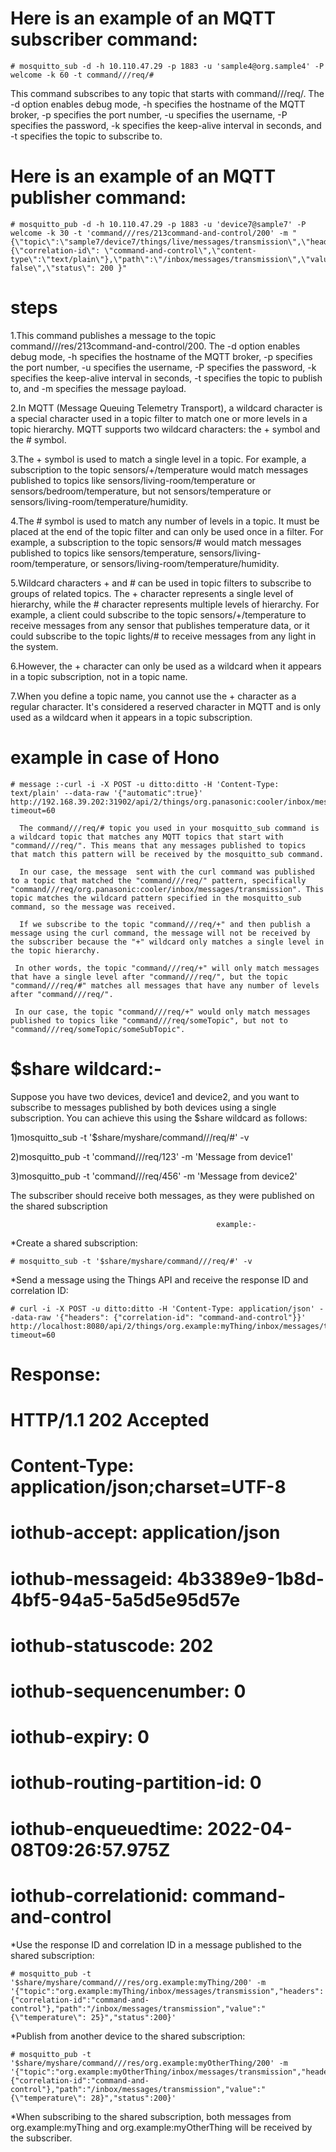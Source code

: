 # Here is an example of an MQTT subscriber command:


    # mosquitto_sub -d -h 10.110.47.29 -p 1883 -u 'sample4@org.sample4' -P welcome -k 60 -t command///req/#

This command subscribes to any topic that starts with command///req/. The -d option enables debug mode, -h specifies the hostname of the MQTT broker, -p specifies the port number, -u specifies the username, -P specifies the password, -k specifies the keep-alive interval in seconds, and -t specifies the topic to subscribe to.

# Here is an example of an MQTT publisher command:


    # mosquitto_pub -d -h 10.110.47.29 -p 1883 -u 'device7@sample7' -P welcome -k 30 -t 'command///res/213command-and-control/200' -m "{\"topic\":\"sample7/device7/things/live/messages/transmission\",\"headers\": {\"correlation-id\": \"command-and-control\",\"content-type\":\"text/plain\"},\"path\":\"/inbox/messages/transmission\",\"value\":\"automatic: false\",\"status\": 200 }"
    
   # steps

1.This command publishes a message to the topic command///res/213command-and-control/200. The -d option enables debug mode, -h specifies the hostname of the MQTT broker, -p specifies the port number, -u specifies the username, -P specifies the password, -k specifies the keep-alive interval in seconds, -t specifies the topic to publish to, and -m specifies the message payload.


2.In MQTT (Message Queuing Telemetry Transport), a wildcard character is a special character used in a topic filter to match one or more levels in a topic hierarchy. MQTT supports two wildcard characters: the + symbol and the # symbol.


3.The + symbol is used to match a single level in a topic. For example, a subscription to the topic sensors/+/temperature would match messages published to topics like sensors/living-room/temperature or sensors/bedroom/temperature, but not sensors/temperature or sensors/living-room/temperature/humidity.


4.The # symbol is used to match any number of levels in a topic. It must be placed at the end of the topic filter and can only be used once in a filter. For example, a subscription to the topic sensors/# would match messages published to topics like sensors/temperature, sensors/living-room/temperature, or sensors/living-room/temperature/humidity.


5.Wildcard characters + and # can be used in topic filters to subscribe to groups of related topics. The + character represents a single level of hierarchy, while the # character represents multiple levels of hierarchy. For example, a client could subscribe to the topic sensors/+/temperature to receive messages from any sensor that publishes temperature data, or it could subscribe to the topic lights/# to receive messages from any light in the system.


6.However, the + character can only be used as a wildcard when it appears in a topic subscription, not in a topic name.


7.When you define a topic name, you cannot use the + character as a regular character. It's considered a reserved character in MQTT and is only used as a wildcard when it appears in a topic subscription.

# example in case of Hono

    # message :-curl -i -X POST -u ditto:ditto -H 'Content-Type: text/plain' --data-raw '{"automatic":true}' http://192.168.39.202:31902/api/2/things/org.panasonic:cooler/inbox/messages/transmission?timeout=60

      The command///req/# topic you used in your mosquitto_sub command is a wildcard topic that matches any MQTT topics that start with "command///req/". This means that any messages published to topics that match this pattern will be received by the mosquitto_sub command.

      In our case, the message  sent with the curl command was published to a topic that matched the "command///req/" pattern, specifically "command///req/org.panasonic:cooler/inbox/messages/transmission". This topic matches the wildcard pattern specified in the mosquitto_sub command, so the message was received.

      If we subscribe to the topic "command///req/+" and then publish a message using the curl command, the message will not be received by the subscriber because the "+" wildcard only matches a single level in the topic hierarchy.

     In other words, the topic "command///req/+" will only match messages that have a single level after "command///req/", but the topic "command///req/#" matches all messages that have any number of levels after "command///req/".

     In our case, the topic "command///req/+" would only match messages published to topics like "command///req/someTopic", but not to "command///req/someTopic/someSubTopic".
     
 # $share wildcard:-
 
Suppose you have two devices, device1 and device2, and you want to subscribe to messages published by both devices using a single subscription. You can achieve this using the $share wildcard as follows:

1)mosquitto_sub -t '$share/myshare/command///req/#' -v

2)mosquitto_pub -t 'command///req/123' -m 'Message from device1'

3)mosquitto_pub -t 'command///req/456' -m 'Message from device2'

The subscriber should receive both messages, as they were published on the shared subscription                                                          


                                                  example:-
*Create a shared subscription:

    # mosquitto_sub -t '$share/myshare/command///req/#' -v

*Send a message using the Things API and receive the response ID and correlation ID:

    # curl -i -X POST -u ditto:ditto -H 'Content-Type: application/json' --data-raw '{"headers": {"correlation-id": "command-and-control"}}' http://localhost:8080/api/2/things/org.example:myThing/inbox/messages/transmission?timeout=60
   
# Response:
# HTTP/1.1 202 Accepted
# Content-Type: application/json;charset=UTF-8
# iothub-accept: application/json
# iothub-messageid: 4b3389e9-1b8d-4bf5-94a5-5a5d5e95d57e
# iothub-statuscode: 202
# iothub-sequencenumber: 0
# iothub-expiry: 0
# iothub-routing-partition-id: 0
# iothub-enqueuedtime: 2022-04-08T09:26:57.975Z
# iothub-correlationid: command-and-control

*Use the response ID and correlation ID in a message published to the shared subscription:

    # mosquitto_pub -t '$share/myshare/command///res/org.example:myThing/200' -m '{"topic":"org.example:myThing/inbox/messages/transmission","headers":{"correlation-id":"command-and-control"},"path":"/inbox/messages/transmission","value":"{\"temperature\": 25}","status":200}'

*Publish from another device to the shared subscription:

    # mosquitto_pub -t '$share/myshare/command///res/org.example:myOtherThing/200' -m '{"topic":"org.example:myOtherThing/inbox/messages/transmission","headers":{"correlation-id":"command-and-control"},"path":"/inbox/messages/transmission","value":"{\"temperature\": 28}","status":200}'

*When subscribing to the shared subscription, both messages from org.example:myThing and org.example:myOtherThing will be received by the subscriber.


